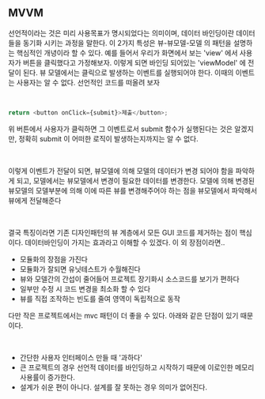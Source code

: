 ## MVVM

<p>선언적이라는 것은 미리 사용목표가 명시되었다는 의미이며, 데이터 바인딩이란 데이터들을 동기화 시키는 과정을 말한다. 이 2가지 특성은 뷰-뷰모델-모델 의 패턴을 설명하는 핵심적인 개녕이라 할 수 있다. 예를 들어서 우리가 화면에서 보는 'view' 에서 사용자가 버튼을 클릭했다고 가정해보자. 이렇게 되면 바인딩 되어있는 'viewModel' 에 전달이 된다. 뷰 모델에서는 클릭으로 발생하는 이벤트를 실행되어야 한다. 이때의 이벤트는 사용자는 알 수 없다. 선언적인 코드를 떠올려 보자</p><br />

```js
return <button onClick={submit}>제출</button>;
```

<p>위 버튼에서 사용자가 클릭하면 그 이벤트로서 submit 함수가 실행된다는 것은 알겠지만, 정확히 submit 이 어떠한 로직이 발생하는지까지는 알 수 없다.</p><br />

<p>이렇게 이벤트가 전달이 되면, 뷰모델에 의해 모델의 데이터가 변경 되어야 함을 파악하게 되고, 모델에서는 뷰모델에서 변경이 필요한 데이터를 변경한다. 모델에 의해 변경된 뷰모델의 모델부분에 의해 이에 따른 뷰를 변경해주어야 하는 점을 뷰모델에서 파악해서 뷰에게 전달해준다</p><br />

<p>결국 특징이라면 기존 디자인패턴의 뷰 계층에서 모든 GUI 코드를 제거하는 점이 핵심이다. 데이터바인딩이 가지는 효과라고 이해할 수 있겠다. 이 외 장점이라면..</p>

- 모듈화의 장점을 가진다
- 모듈화가 잘되면 유닛테스트가 수월해진다
- 뷰와 모델간의 간섭이 줄어들어 프로젝트 장기화시 소스코드를 보기가 편하다
- 일부만 수정 시 코드 변경을 최소화 할 수 있다
- 뷰를 직접 조작하는 빈도를 줄여 영역이 독립적으로 동작

<p>다만 작은 프로젝트에서는 mvc 패턴이 더 좋을 수 있다. 아래와 같은 단점이 있기 때문이다.</p><br />

- 간단한 사용자 인터페이스 만들 때 '과하다'
- 큰 프로젝트의 경우 선언적 데이터를 바인딩하고 시작하기 때문에 이로인한 메모리 사용률이 증가한다.
- 설계가 쉬운 편이 아니다. 설계를 잘 못하는 경우 의미가 없어진다.